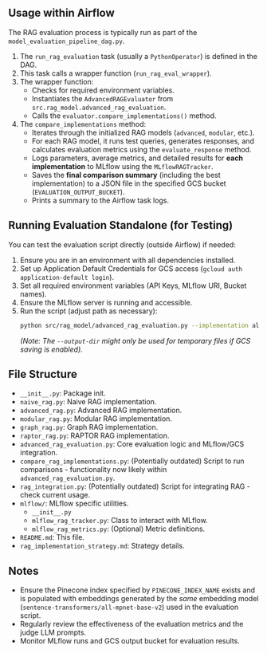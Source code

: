 
## Usage within Airflow

The RAG evaluation process is typically run as part of the `model_evaluation_pipeline_dag.py`.

1.  The `run_rag_evaluation` task (usually a `PythonOperator`) is defined in the DAG.
2.  This task calls a wrapper function (`run_rag_eval_wrapper`).
3.  The wrapper function:
    *   Checks for required environment variables.
    *   Instantiates the `AdvancedRAGEvaluator` from `src.rag_model.advanced_rag_evaluation`.
    *   Calls the `evaluator.compare_implementations()` method.
4.  The `compare_implementations` method:
    *   Iterates through the initialized RAG models (`advanced`, `modular`, etc.).
    *   For each RAG model, it runs test queries, generates responses, and calculates evaluation metrics using the `evaluate_response` method.
    *   Logs parameters, average metrics, and detailed results for **each implementation** to MLflow using the `MLflowRAGTracker`.
    *   Saves the **final comparison summary** (including the best implementation) to a JSON file in the specified GCS bucket (`EVALUATION_OUTPUT_BUCKET`).
    *   Prints a summary to the Airflow task logs.

## Running Evaluation Standalone (for Testing)

You can test the evaluation script directly (outside Airflow) if needed:

1.  Ensure you are in an environment with all dependencies installed.
2.  Set up Application Default Credentials for GCS access (`gcloud auth application-default login`).
3.  Set all required environment variables (API Keys, MLflow URI, Bucket names).
4.  Ensure the MLflow server is running and accessible.
5.  Run the script (adjust path as necessary):
    ```bash
    python src/rag_model/advanced_rag_evaluation.py --implementation all --output-dir /tmp/eval_results
    ```
    *(Note: The `--output-dir` might only be used for temporary files if GCS saving is enabled).*

## File Structure

-   `__init__.py`: Package init.
-   `naive_rag.py`: Naive RAG implementation.
-   `advanced_rag.py`: Advanced RAG implementation.
-   `modular_rag.py`: Modular RAG implementation.
-   `graph_rag.py`: Graph RAG implementation.
-   `raptor_rag.py`: RAPTOR RAG implementation.
-   `advanced_rag_evaluation.py`: Core evaluation logic and MLflow/GCS integration.
-   `compare_rag_implementations.py`: (Potentially outdated) Script to run comparisons - functionality now likely within `advanced_rag_evaluation.py`.
-   `rag_integration.py`: (Potentially outdated) Script for integrating RAG - check current usage.
-   `mlflow/`: MLflow specific utilities.
    -   `__init__.py`
    -   `mlflow_rag_tracker.py`: Class to interact with MLflow.
    -   `mlflow_rag_metrics.py`: (Optional) Metric definitions.
-   `README.md`: This file.
-   `rag_implementation_strategy.md`: Strategy details.

## Notes

*   Ensure the Pinecone index specified by `PINECONE_INDEX_NAME` exists and is populated with embeddings generated by the *same* embedding model (`sentence-transformers/all-mpnet-base-v2`) used in the evaluation script.
*   Regularly review the effectiveness of the evaluation metrics and the judge LLM prompts.
*   Monitor MLflow runs and GCS output bucket for evaluation results.
